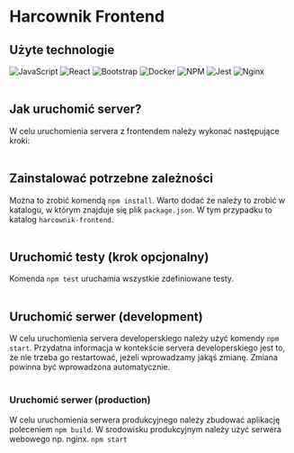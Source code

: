 # Harcownik Frontend

## Użyte technologie
![JavaScript](https://img.shields.io/badge/javascript-%23323330.svg?style=for-the-badge&logo=javascript&logoColor=%23F7DF1E)
![React](https://img.shields.io/badge/react-%2320232a.svg?style=for-the-badge&logo=react&logoColor=%2361DAFB)
![Bootstrap](https://img.shields.io/badge/bootstrap-%23563D7C.svg?style=for-the-badge&logo=bootstrap&logoColor=white)
![Docker](https://img.shields.io/badge/docker-%230db7ed.svg?style=for-the-badge&logo=docker&logoColor=white)
![NPM](https://img.shields.io/badge/NPM-%23CB3837.svg?style=for-the-badge&logo=npm&logoColor=white)
![Jest](https://img.shields.io/badge/-jest-%23C21325?style=for-the-badge&logo=jest&logoColor=white)
![Nginx](https://img.shields.io/badge/nginx-%23009639.svg?style=for-the-badge&logo=nginx&logoColor=white)
<br></br>
## Jak uruchomić server?
W celu uruchomienia servera z frontendem należy wykonać następujące kroki:
<br></br>
## Zainstalować potrzebne zależności
Można to zrobić komendą `npm install`. Warto dodać że należy to zrobić w katalogu, w którym znajduje się plik `package.json`. W tym przypadku to katalog `harcownik-frontend`.
<br></br>
## Uruchomić testy (krok opcjonalny)
Komenda `npm test` uruchamia wszystkie zdefiniowane testy.
<br></br>
## Uruchomić serwer (development)
W celu uruchomienia servera developerskiego należy użyć komendy `npm start`.
Przydatna informacja w kontekście servera developerskiego jest to, że nie trzeba go restartować, jeżeli wprowadzamy jakąś zmianę.
Zmiana powinna być wprowadzona automatycznie.
<br></br>
### Uruchomić serwer (production)
W celu uruchomienia serwera produkcyjnego należy zbudować aplikację poleceniem `npm build`.
W srodowisku produkcyjnym należy użyć serwera webowego np. nginx.
`npm start`
